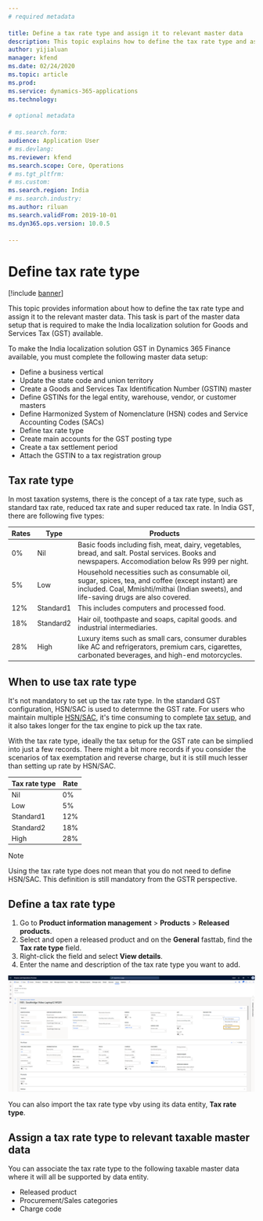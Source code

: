```yaml
---
# required metadata

title: Define a tax rate type and assign it to relevant master data  
description: This topic explains how to define the tax rate type and assign it to the relevant master data. 
author: yijialuan 
manager: kfend
ms.date: 02/24/2020
ms.topic: article
ms.prod: 
ms.service: dynamics-365-applications
ms.technology: 

# optional metadata

# ms.search.form: 
audience: Application User
# ms.devlang: 
ms.reviewer: kfend
ms.search.scope: Core, Operations
# ms.tgt_pltfrm: 
# ms.custom: 
ms.search.region: India
# ms.search.industry: 
ms.author: riluan
ms.search.validFrom: 2019-10-01
ms.dyn365.ops.version: 10.0.5

---
```


# Define tax rate type

[!include [banner](../includes/banner.md)]

This topic provides information about how to define the tax rate type and assign it to the relevant master data. This task is part of the master data setup that is required to make the India localization solution for Goods and Services Tax (GST) available.

To make the India localization solution GST in Dynamics 365 Finance available, you must complete the following master data setup:

- Define a business vertical
- Update the state code and union territory
- Create a Goods and Services Tax Identification Number (GSTIN) master
- Define GSTINs for the legal entity, warehouse, vendor, or customer masters
- Define Harmonized System of Nomenclature (HSN) codes and Service Accounting Codes (SACs)
- Define tax rate type
- Create main accounts for the GST posting type
- Create a tax settlement period
- Attach the GSTIN to a tax registration group

## Tax rate type

In most taxation systems, there is the concept of a tax rate type, such as standard tax rate, reduced tax rate and super reduced tax rate. In India GST, there are following five types:

| Rates | Type      | Products                                                                                                                                                                                                      |
| ----- | --------- | ------------------------------------------------------------------------------------------------------------------------------------------------------------------------------------------------------------- |
| 0%    | Nil       | Basic foods including fish, meat, dairy, vegetables, bread, and salt. Postal services. Books and newspapers. Accomodiation below Rs 999 per night.                                                          |
| 5%    | Low       | Household necessities such as consumable oil, sugar, spices, tea, and coffee (except instant) are included. Coal, Mmishti/mithai (Indian sweets), and life-saving drugs are also covered. |
| 12%   | Standard1 | This includes computers and processed food.                                                                                                                                                                    |
| 18%   | Standard2 | Hair oil, toothpaste and soaps, capital goods. and industrial intermediaries.                                                                                                        |
| 28%   | High      | Luxury items such as small cars, consumer durables like AC and refrigerators, premium cars, cigarettes, carbonated beverages, and high-end motorcycles.                                     |

## When to use tax rate type

It's not mandatory to set up the tax rate type. In the standard GST configuration, HSN/SAC is used to determne the GST rate. For users who maintain multiple [HSN/SAC](apac-ind-GST-hsn-service-accounting-codes.md), it's time consuming to complete [tax setup](apac-ind-GST-set-up-rate-percentage-tables.md), and it also takes longer for the tax engine to pick up the tax rate.

With the tax rate type, ideally the tax setup for the GST rate can be simplied into just a few records. There might a bit more records if you consider the scenarios of tax exemptation and reverse charge, but it is still much lesser than setting up rate by HSN/SAC.

| Tax rate type | Rate |
| ------------- | ---- |
| Nil           | 0%   |
| Low           | 5%   |
| Standard1     | 12%  |
| Standard2     | 18%  |
| High          | 28%  |

> [!NOTE]
> Using the tax rate type does not mean that you do not need to define HSN/SAC. This definition is still mandatory from the GSTR perspective. 

## Define a tax rate type

1. Go to **Product information management** \> **Products** \> **Released products**.
2. Select and open a released product and on the **General** fasttab, find the **Tax rate type** field.
4. Right-click the field and select **View details**.
5. Enter the name and description of the tax rate type you want to add.

![Define tax rate type](media/IND-define-tax-rate-type.png)

You can also import the tax rate type vby using its data entity, **Tax rate type**.

## Assign a tax rate type to relevant taxable master data

You can associate the tax rate type to the following taxable master data where it will all be supported by data entity.

- Released product
- Procurement/Sales categories
- Charge code
